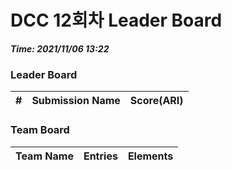 # DCC 12회차 Leader Board
***Time: 2021/11/06 13:22***

### Leader Board

|#|Submission Name|Score(ARI)|
|:---:|:---:|:---:|

### Team Board

|Team Name|Entries|Elements|
|:---:|:---:|:---:|
